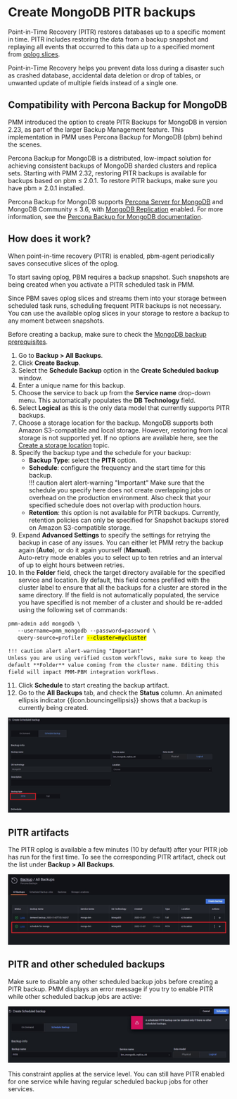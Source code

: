 # Create MongoDB PITR backups

Point-in-Time Recovery (PITR) restores databases up to a specific moment in time. PITR includes restoring the data from a backup snapshot and replaying all events that occurred to this data up to a specified moment from [oplog slices](https://docs.percona.com/percona-backup-mongodb/reference/glossary.html#oplog-slice).

Point-in-Time Recovery helps you prevent data loss during a disaster such as crashed database, accidental data deletion or drop of tables, or unwanted update of multiple fields instead of a single one.

## Compatibility with Percona Backup for MongoDB
PMM introduced the option to create PITR Backups for MongoDB in version 2.23, as part of the larger Backup Management feature. This implementation in PMM uses Percona Backup for MongoDB (pbm) behind the scenes.

Percona Backup for MongoDB is a distributed, low-impact solution for achieving consistent backups of MongoDB sharded clusters and replica sets.
Starting with PMM 2.32, restoring PITR backups is available for backups based on pbm ≤ 2.0.1. To restore PITR backups, make sure you have pbm ≥ 2.0.1 installed.

 Percona Backup for MongoDB supports [Percona Server for MongoDB](https://www.percona.com/software/mongodb/percona-server-for-mongodb) and MongoDB Community ≤ 3.6, with [MongoDB Replication](https://docs.mongodb.com/manual/replication/) enabled. For more information, see the [Percona Backup for MongoDB documentation](https://docs.percona.com/percona-backup-mongodb/installation.html).

## How does it work?

When point-in-time recovery (PITR) is enabled, pbm-agent periodically saves consecutive slices of the oplog.

To start saving oplog, PBM requires a backup snapshot. Such snapshots are being created when you activate a PITR scheduled task in PMM. 

Since PBM saves oplog slices and streams them into your storage between scheduled task runs, scheduling frequent PITR backups is not necessary. 
You can use the available oplog slices in your storage to restore a backup to any moment between snapshots.

Before creating a backup, make sure to check the [MongoDB backup prerequisites](../backup/mongo-prerequisites.md).

1. Go to <i class="uil uil-history"></i> **Backup > All Backups**.
2. Click <i class="uil uil-plus-square"></i> **Create Backup**.
3. Select the **Schedule Backup** option in the **Create Scheduled backup** window.
4. Enter a unique name for this backup.
5. Choose the service to back up from the **Service name** drop-down menu. This automatically populates the **DB Technology** field.
6. Select **Logical** as this is the only data model that currently supports PITR backups.
7. Choose a storage location for the backup. MongoDB supports both Amazon S3-compatible and local storage.
    However, restoring from local storage is not supported yet.
    If no options are available here, see the [Create a storage location](prepare_storage_location.md) topic.
8. Specify the backup type and the schedule for your backup:
    - **Backup Type**: select the  **PITR** option.
    - **Schedule**: configure the frequency and the start time for this backup.  
    !!! caution alert alert-warning "Important"
        Make sure that the schedule you specify here does not create overlapping jobs or overhead on the production environment. Also check that your specified schedule does not overlap with production hours.
    - **Retention**: this option is not available for PITR backups. Currently, retention policies can only be specified for Snapshot backups stored on Amazon S3-compatible storage.
9. Expand **Advanced Settings** to specify the settings for retrying the backup in case of any issues. You can either let PMM retry the backup again (**Auto**), or do it again yourself (**Manual**). <br>
    Auto-retry mode enables you to select up to ten retries and an interval of up to eight hours between retries.<a id="folder-field"></a>
10. In the **Folder** field, check the target directory available for the specified service and location. By default, this field comes prefilled with the cluster label to ensure that all the backups for a cluster are stored in the same directory. If the field is not automatically populated, the service you have specified is not member of a cluster and should be re-added using the following set of commands:
   <pre><code>pmm-admin add mongodb \
   --username=pmm_mongodb --password=password \
   query-source=profiler <mark>--cluster=mycluster</mark></code></pre>
    !!! caution alert alert-warning "Important"
    Unless you are using verified custom workflows, make sure to keep the default **Folder** value coming from the cluster name. Editing this field will impact PMM-PBM integration workflows.
11. Click **Schedule** to start creating the backup artifact.
12. Go to the **All Backups** tab, and check the **Status** column. An animated ellipsis indicator {{icon.bouncingellipsis}} shows that a backup is currently being created.

![!](../../_images/PMM_Backup_Management-MongoDB-PITR-Enable.jpg)


## PITR artifacts

The PITR oplog is available a few minutes (10 by default) after your PITR job has run for the first time. To see the corresponding PITR artifact, check out the list under **Backup > All Backups**.

![!](../../_images/PMM_Backup_Management-MongoDB-PITR-Inventory.jpg)

## PITR and other scheduled backups

Make sure to disable any other scheduled backup jobs before creating a PITR backup. PMM displays an error message if you try to enable PITR while other scheduled backup jobs are active:

![!](../../_images/PMM_Backup_Management-MongoDB-PITR-Enable-Error.jpg)

This constraint applies at the service level. You can still have PITR enabled for one service while having regular scheduled backup jobs for other services.